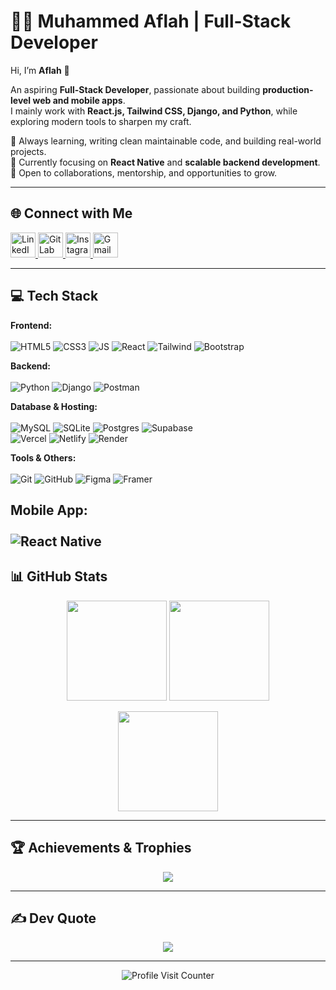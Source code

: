 # 👨‍💻 Muhammed Aflah | Full-Stack Developer  

Hi, I’m **Aflah** 👋  

An aspiring **Full-Stack Developer**, passionate about building **production-level web and mobile apps**.  
I mainly work with **React.js, Tailwind CSS, Django, and Python**, while exploring modern tools to sharpen my craft.  

🌱 Always learning, writing clean maintainable code, and building real-world projects.  
🚀 Currently focusing on **React Native** and **scalable backend development**.  
🤝 Open to collaborations, mentorship, and opportunities to grow.  

---

## 🌐 Connect with Me  
<p align="left">
  <!-- LinkedIn -->
  <a href="https://linkedin.com/in/muhammed-aflahpp" target="_blank">
    <img src="https://cdn-icons-png.flaticon.com/512/3536/3536505.png" height="40" alt="LinkedIn"/>
  </a>

  <!-- GitLab -->
  <a href="https://gitlab.com/aflah-pp" target="_blank">
    <img src="https://cdn-icons-png.flaticon.com/512/5968/5968853.png" height="40" alt="GitLab"/>
  </a>

  <!-- Instagram -->
  <a href="https://instagram.com/afl_4h" target="_blank">
    <img src="https://cdn-icons-png.flaticon.com/512/2111/2111463.png" height="40" alt="Instagram"/>
  </a>

  <!-- Gmail -->
  <a href="mailto:aflahpp777@gmail.com" target="_blank">
    <img src="https://cdn-icons-png.flaticon.com/512/5968/5968534.png" height="40" alt="Gmail"/>
  </a>
</p>



---

## 💻 Tech Stack  
**Frontend:**  
<br>
![HTML5](https://skillicons.dev/icons?i=html) 
![CSS3](https://skillicons.dev/icons?i=css) 
![JS](https://skillicons.dev/icons?i=js) 
![React](https://skillicons.dev/icons?i=react) 
![Tailwind](https://skillicons.dev/icons?i=tailwind) 
![Bootstrap](https://skillicons.dev/icons?i=bootstrap)  

**Backend:**  
<br>
![Python](https://skillicons.dev/icons?i=python) 
![Django](https://skillicons.dev/icons?i=django) 
![Postman](https://skillicons.dev/icons?i=postman)  

**Database & Hosting:**  
<br>
![MySQL](https://skillicons.dev/icons?i=mysql) 
![SQLite](https://skillicons.dev/icons?i=sqlite) 
![Postgres](https://skillicons.dev/icons?i=postgres) 
![Supabase](https://skillicons.dev/icons?i=supabase)  
![Vercel](https://skillicons.dev/icons?i=vercel) 
![Netlify](https://skillicons.dev/icons?i=netlify) 
![Render](https://skillicons.dev/icons?i=render)  

**Tools & Others:**  
<br>
![Git](https://skillicons.dev/icons?i=git) 
![GitHub](https://skillicons.dev/icons?i=github) 
![Figma](https://skillicons.dev/icons?i=figma) 
![Framer](https://skillicons.dev/icons?i=framer)  


**Mobile App:**  
<br>
![React Native](https://skillicons.dev/icons?i=react) 
---

## 📊 GitHub Stats  
<p align="center">
  <img src="https://github-readme-stats.vercel.app/api?username=aflah-pp&theme=tokyonight&hide_border=true&show_icons=true" height="160" />
  <img src="https://github-readme-streak-stats.herokuapp.com/?user=aflah-pp&theme=tokyonight&hide_border=true" height="160" />
</p>

<p align="center">
  <img src="https://github-readme-stats.vercel.app/api/top-langs/?username=aflah-pp&theme=tokyonight&hide_border=true&layout=compact" height="160" />
</p>

---

## 🏆 Achievements & Trophies  
<p align="center">
  <img src="https://github-profile-trophy.vercel.app/?username=aflah-pp&theme=tokyonight&no-frame=true&row=1&column=7" />
</p>

---

## ✍️ Dev Quote  
<p align="center">
  <img src="https://quotes-github-readme.vercel.app/api?type=horizontal&theme=tokyonight" />
</p>

---

<p align="center">
  <img src="https://visitcount.itsvg.in/api?id=aflah-pp&icon=5&color=6" alt="Profile Visit Counter"/>
</p>
